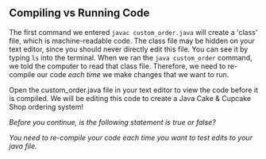 ## Compiling vs Running Code

The first command we entered `javac custom_order.java` will create a 'class' file, which is machine-readable code. The class file may be hidden on your text editor, since you should never directly edit this file. You can see it by typing `ls` into the terminal. When we ran the `java custom_order` command, we told the computer to read that class file. Therefore, we need to re-compile our code _each time_ we make changes that we want to run.

Open the custom_order.java file in your text editor to view the code before it is compiled. We will be editing this code to create a Java Cake & Cupcake Shop ordering system!

*Before you continue, is the following statement is true or false?*

_You need to re-compile your code each time you want to test edits to your java file._
 
